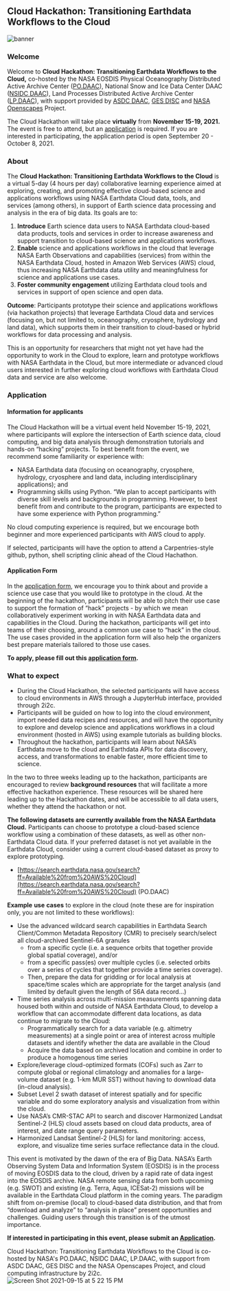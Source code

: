 
## Cloud Hackathon: Transitioning Earthdata Workflows to the Cloud

![banner](https://user-images.githubusercontent.com/2915555/133526401-b79abf6c-ab0d-438d-9927-da39b7c17b96.jpg)

### Welcome

Welcome to **Cloud Hackathon: Transitioning Earthdata Workflows to the Cloud,** co-hosted by the NASA EOSDIS Physical Oceanography Distributed Active Archive Center ([PO.DAAC](https://podaac.jpl.nasa.gov/)), National Snow and Ice Data Center DAAC ([NSIDC DAAC](https://nsidc.org/daac)), Land Processes Distributed Active Archive Center ([LP.DAAC](https://lpdaac.usgs.gov/)), with support provided by [ASDC DAAC](https://asdc.larc.nasa.gov/), [GES DISC](https://disc.gsfc.nasa.gov/) and [NASA Openscapes](https://nasa-openscapes.github.io/) Project.

The Cloud Hackathon will take place **virtually** from **November 15-19, 2021.** The event is free to attend, but an [application](https://forms.gle/JJNKZ6pGKxWVFzLr6) is required. If you are interested in participating, the application period is open September 20 - October 8, 2021.



### About

The **Cloud Hackathon: Transitioning Earthdata Workflows to the Cloud** is a virtual 5-day (4 hours per day) collaborative learning experience aimed at exploring, creating, and promoting effective cloud-based science and applications workflows using NASA Earthdata Cloud data, tools, and services (among others), in support of Earth science data processing and analysis in the era of big data. Its goals are to:



1. **Introduce** Earth science data users to NASA Earthdata cloud-based data products, tools and services in order to increase awareness and support transition to cloud-based science and applications workflows.
2. **Enable** science and applications workflows in the cloud that leverage NASA Earth Observations and capabilities (services) from within the NASA Earthdata Cloud, hosted in Amazon Web Services (AWS) cloud, thus increasing NASA Earthdata data utility and meaningfulness for science and applications use cases.
3. **Foster community engagement** utilizing Earthdata cloud tools and services in support of open science and open data.

**Outcome**: Participants prototype their science and applications workflows (via hackathon projects) that leverage Earthdata Cloud data and services (focusing on, but not limited to, oceanography, cryosphere, hydrology and land data), which supports them in their transition to cloud-based or hybrid workflows for data processing and analysis.

This is an opportunity for researchers that might not yet have had the opportunity to work in the Cloud to explore, learn and prototype workflows with NASA Earthdata in the Cloud, but more intermediate or advanced cloud users interested in further exploring cloud workflows with Earthdata Cloud data and service are also welcome.


### Application

#### Information for applicants

The Cloud Hackathon will be a virtual event held November 15-19, 2021, where participants will explore the intersection of Earth science data, cloud computing, and big data analysis through demonstration tutorials and hands-on “hacking” projects. To best benefit from the event, we recommend some familiarity or experience with:

* NASA Earthdata data (focusing on oceanography, cryosphere, hydrology, cryosphere and land data, including interdisciplinary applications); and
* Programming skills using Python. “We plan to accept participants with diverse skill levels and backgrounds in programming. However, to best benefit from and contribute to the program, participants are expected to have some experience with Python programming.”

No cloud computing experience is required, but we encourage both beginner and more experienced participants with AWS cloud to apply.

If selected, participants will have the option to attend a Carpentries-style github, python, shell scripting clinic ahead of the Cloud Hachathon.

#### Application Form

In the [application form](https://forms.gle/JJNKZ6pGKxWVFzLr6), we encourage you to think about and provide a science use case that you would like to prototype in the cloud. At the beginning of the hackathon, participants will be able to pitch their use case to support the formation of “hack” projects - by which we mean collaboratively experiment working in with NASA Earthdata data and capabilities in the Cloud. During the hackathon, participants will get into teams of their choosing, around a common use case to “hack” in the cloud. The use cases provided in the application form will also help the organizers best prepare materials tailored to those use cases.

**To apply, please fill out this [application form](https://forms.gle/JJNKZ6pGKxWVFzLr6).**


### What to expect

* During the Cloud Hackathon, the selected participants will have access to cloud environments in AWS through a JupyterHub interface, provided through 2i2c.
* Participants will be guided on how to log into the cloud environment, import needed data recipes and resources, and will have the opportunity to explore and develop science and applications workflows in a cloud environment (hosted in AWS) using example tutorials as building blocks.
* Throughout the hackathon, participants will learn about NASA’s Earthdata move to the cloud and Earthdata APIs for data discovery, access, and transformations to enable faster, more efficient time to science.

In the two to three weeks leading up to the hackathon, participants are encouraged to review **background resources** that will facilitate a more effective hackathon experience. These resources will be shared here leading up to the Hackathon dates, and will be accessible to all data users, whether they attend the hackathon or not.

**The following datasets are currently available from the NASA Earthdata Cloud.** Participants can choose to prototype a cloud-based science workflow using a combination of these datasets, as well as other non-Earthdata Cloud data. If your preferred dataset is not yet available in the Earthdata Cloud, consider using a current cloud-based dataset as proxy to explore prototyping.


* [https://search.earthdata.nasa.gov/search?ff=Available%20from%20AWS%20Cloud](https://search.earthdata.nasa.gov/search?ff=Available%20from%20AWS%20Cloud) (PO.DAAC)

**Example** **use** **cases** to explore in the cloud (note these are for inspiration only, you are not limited to these workflows):



* Use the advanced wildcard search capabilities in Earthdata Search Client/Common Metadata Repository (CMR) to precisely search/select all cloud-archived Sentinel-6A granules
    * from a specific cycle (i.e. a sequence orbits that together provide global spatial coverage), and/or
    * from a specific pass(es) over multiple cycles (i.e. selected orbits over a series of cycles that together provide a time series coverage).
    * Then, prepare the data for gridding or for local analysis at space/time scales which are appropriate for the target analysis (and limited by default given the length of S6A data record...)
* Time series analysis across multi-mission measurements spanning data housed both within and outside of NASA Earthdata Cloud, to develop a workflow that can accommodate different data locations, as data continue to migrate to the Cloud:
    * Programmatically search for a data variable (e.g. altimetry measurements) at a single point or area of interest across multiple datasets and identify whether the data are available in the Cloud
    * Acquire the data based on archived location and combine in order to produce a homogenous time series
* Explore/leverage cloud-optimized formats (COFs) such as Zarr to compute global or regional climatology and anomalies for a large-volume dataset (e.g. 1-km MUR SST) without having to download data (in-cloud analysis).
* Subset Level 2 swath dataset of interest spatially and for specific variable and do some exploratory analysis and visualization from within the cloud.
* Use NASA’s CMR-STAC API to search and discover Harmonized Landsat Sentinel-2 (HLS) cloud assets based on cloud data products, area of interest, and date range query parameters.
* Harmonized Landsat Sentinel-2 (HLS) for land monitoring: access, explore, and visualize time series surface reflectance data in the cloud.




This event is motivated by the dawn of the era of Big Data. NASA’s Earth Observing System Data and Information System (EOSDIS) is in the process of moving EOSDIS data to the cloud, driven by a rapid rate of data ingest into the EOSDIS archive. NASA remote sensing data from both upcoming (e.g. SWOT) and existing (e.g. Terra, Aqua, ICESat-2) missions will be available in the Earthdata Cloud platform in the coming years. The paradigm shift from on-premise (local) to cloud-based data distribution, and that from “download and analyze” to “analysis in place” present opportunities and challenges. Guiding users through this transition is of the utmost importance.

**If interested in participating in this event, please submit an [Application](https://forms.gle/JJNKZ6pGKxWVFzLr6).**


Cloud Hackathon: Transitioning Earthdata Workflows to the Cloud is co-hosted by NASA's PO.DAAC, NSIDC DAAC, LP.DAAC, with support from ASDC DAAC, GES DISC and the NASA Openscapes Project, and cloud computing infrastructure by 2i2c. <br>
![Screen Shot 2021-09-15 at 5 22 15 PM](https://user-images.githubusercontent.com/2915555/133525653-2a2278b1-1015-4350-b2a5-160d125aaaf7.png) <br>
